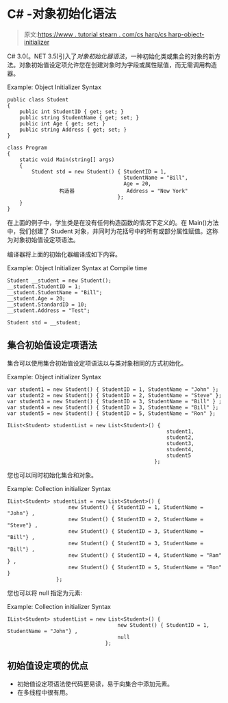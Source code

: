 # C# -对象初始化语法

> 原文:[https://www . tutorial stearn . com/cs harp/cs harp-object-initializer](https://www.tutorialsteacher.com/csharp/csharp-object-initializer)

C# 3.0(。NET 3.5)引入了*对象初始化器语法*，一种初始化类或集合的对象的新方法。对象初始值设定项允许您在创建对象时为字段或属性赋值，而无需调用构造器。

Example: Object Initializer Syntax

```
public class Student
{
    public int StudentID { get; set; }
    public string StudentName { get; set; }
    public int Age { get; set; }
    public string Address { get; set; }
}

class Program
{
    static void Main(string[] args)
    {
        Student std = new Student() { StudentID = 1, 
                                      StudentName = "Bill", 
                                      Age = 20, 
                 构造器                 Address = "New York"   
                                    };
    }
} 
```

在上面的例子中，学生类是在没有任何构造函数的情况下定义的。在 Main()方法中，我们创建了 Student 对象，并同时为花括号中的所有或部分属性赋值。这称为对象初始值设定项语法。

编译器将上面的初始化器编译成如下内容。

Example: Object Initializer Syntax at Compile time

```
Student __student = new Student();
__student.StudentID = 1;
__student.StudentName = "Bill";
__student.Age = 20;
__student.StandardID = 10;
__student.Address = "Test";

Student std = __student; 
```

## 集合初始值设定项语法

集合可以使用集合初始值设定项语法以与类对象相同的方式初始化。

Example: Object initializer Syntax

```
var student1 = new Student() { StudentID = 1, StudentName = "John" };
var student2 = new Student() { StudentID = 2, StudentName = "Steve" };
var student3 = new Student() { StudentID = 3, StudentName = "Bill" } ;
var student4 = new Student() { StudentID = 3, StudentName = "Bill" };
var student5 = new Student() { StudentID = 5, StudentName = "Ron" };

IList<Student> studentList = new List<Student>() { 
                                                    student1, 
                                                    student2, 
                                                    student3, 
                                                    student4, 
                                                    student5 
                                                }; 
```

您也可以同时初始化集合和对象。

Example: Collection initializer Syntax

```
IList<Student> studentList = new List<Student>() { 
                    new Student() { StudentID = 1, StudentName = "John"} ,
                    new Student() { StudentID = 2, StudentName = "Steve"} ,
                    new Student() { StudentID = 3, StudentName = "Bill"} ,
                    new Student() { StudentID = 3, StudentName = "Bill"} ,
                    new Student() { StudentID = 4, StudentName = "Ram" } ,
                    new Student() { StudentID = 5, StudentName = "Ron" } 
                }; 
```

您也可以将 null 指定为元素:

Example: Collection initializer Syntax

```
IList<Student> studentList = new List<Student>() { 
                                    new Student() { StudentID = 1, StudentName = "John"} ,
                                    null
                                }; 
```

## 初始值设定项的优点

*   初始值设定项语法使代码更易读，易于向集合中添加元素。
*   在多线程中很有用。